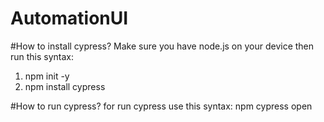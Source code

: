 # AutomationUI

#How to install cypress?
Make sure you have node.js on your device then run this syntax: 
1. npm init -y
2. npm install cypress

#How to run cypress?
for run cypress use this syntax:
npm cypress open
